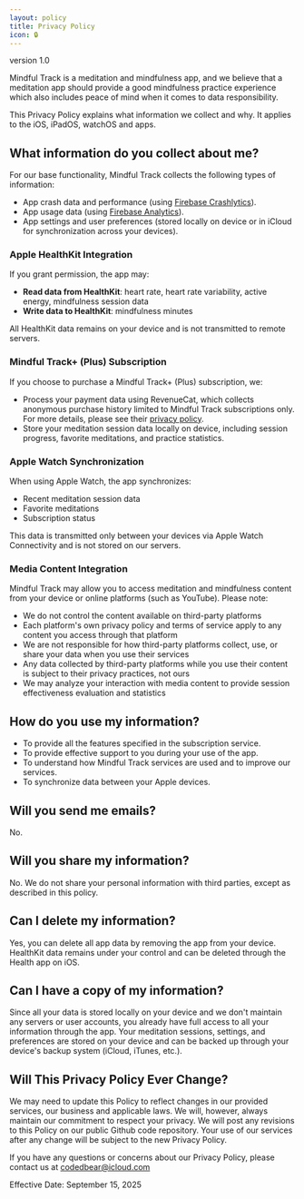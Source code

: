 ```yaml
---
layout: policy
title: Privacy Policy
icon: 🔒
---
```


<div class="version">version 1.0</div>

<div class="intro-section">

Mindful Track is a meditation and mindfulness app, and we believe that a meditation app should provide a good mindfulness practice experience which also includes peace of mind when it comes to data responsibility.

This Privacy Policy explains what information we collect and why. It applies to the iOS, iPadOS, watchOS and apps.

</div>

## What information do you collect about me?

For our base functionality, Mindful Track collects the following types of information:

- App crash data and performance (using [Firebase Crashlytics](https://firebase.google.com/support/privacy)).
- App usage data (using [Firebase Analytics](https://firebase.google.com/support/privacy)).
- App settings and user preferences (stored locally on device or in iCloud for synchronization across your devices).

### Apple HealthKit Integration

If you grant permission, the app may:

- **Read data from HealthKit**: heart rate, heart rate variability, active energy, mindfulness session data
- **Write data to HealthKit**: mindfulness minutes

All HealthKit data remains on your device and is not transmitted to remote servers.

### Mindful Track+ (Plus) Subscription

If you choose to purchase a Mindful Track+ (Plus) subscription, we:

- Process your payment data using RevenueCat, which collects anonymous purchase history limited to Mindful Track subscriptions only. For more details, please see their [privacy policy](https://www.revenuecat.com/privacy).
- Store your meditation session data locally on device, including session progress, favorite meditations, and practice statistics.

### Apple Watch Synchronization

When using Apple Watch, the app synchronizes:

- Recent meditation session data
- Favorite meditations
- Subscription status

This data is transmitted only between your devices via Apple Watch Connectivity and is not stored on our servers.

### Media Content Integration

Mindful Track may allow you to access meditation and mindfulness content from your device or online platforms (such as YouTube). Please note:

- We do not control the content available on third-party platforms
- Each platform's own privacy policy and terms of service apply to any content you access through that platform
- We are not responsible for how third-party platforms collect, use, or share your data when you use their services
- Any data collected by third-party platforms while you use their content is subject to their privacy practices, not ours
- We may analyze your interaction with media content to provide session effectiveness evaluation and statistics

## How do you use my information?

- To provide all the features specified in the subscription service.
- To provide effective support to you during your use of the app.
- To understand how Mindful Track services are used and to improve our services.
- To synchronize data between your Apple devices.

## Will you send me emails?

No.

## Will you share my information?

No. We do not share your personal information with third parties, except as described in this policy.

## Can I delete my information?

Yes, you can delete all app data by removing the app from your device. HealthKit data remains under your control and can be deleted through the Health app on iOS.

## Can I have a copy of my information?

Since all your data is stored locally on your device and we don't maintain any servers or user accounts, you already have full access to all your information through the app. Your meditation sessions, settings, and preferences are stored on your device and can be backed up through your device's backup system (iCloud, iTunes, etc.).

## Will This Privacy Policy Ever Change?

We may need to update this Policy to reflect changes in our provided services, our business and applicable laws. We will, however, always maintain our commitment to respect your privacy. We will post any revisions to this Policy on our public Github code repository. Your use of our services after any change will be subject to the new Privacy Policy.

If you have any questions or concerns about our Privacy Policy, please contact us at [codedbear@icloud.com](mailto:codedbear@icloud.com)

<div class="effective-date">
Effective Date: September 15, 2025
</div>
